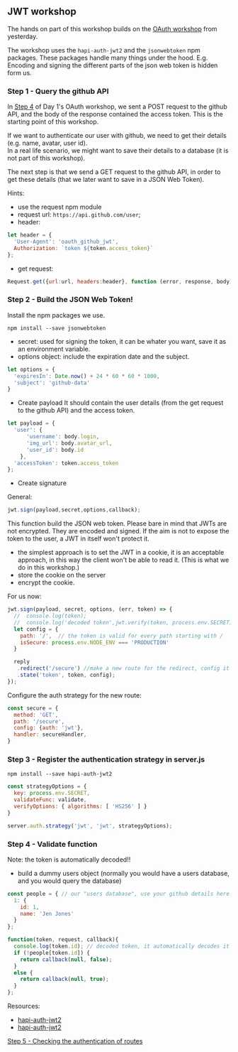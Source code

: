 ## JWT workshop


The hands on part of this workshop builds on the [OAuth workshop](https://github.com/foundersandcoders/oauth-workshop) from yesterday.  


The workshop uses the ```hapi-auth-jwt2``` and the ```jsonwebtoken``` npm packages. These packages handle many things under the hood. E.g. Encoding and signing the different parts of the json web token is hidden form us.

### Step 1 - Query the github API

In [Step 4](https://github.com/foundersandcoders/oauth-workshop/blob/master/step4.md) of Day 1's OAuth workshop, we sent a POST request to the github API, and the body of the response contained the access token. This is the starting point of this workshop.

If we want to authenticate our user with github, we need to get their details (e.g. name, avatar, user id).  
In a real life scenario, we might want to save their details to a database (it is not part of this workshop).

The next step is that we send a GET request to the github API, in order to get these details (that we later want to save in a JSON Web Token).

Hints:
- use the request npm module
- request url: `https://api.github.com/user`;
- header:  
```javascript
let header = {
  'User-Agent': 'oauth_github_jwt',
  Authorization: `token ${token.access_token}`
};
```
- get request:  
```javascript
Request.get({url:url, headers:header}, function (error, response, body) {...})
```
### Step 2 - Build the JSON Web Token!

Install the npm packages we use.

```shell
npm install --save jsonwebtoken
```

- secret: used for signing the token, it can be  whater you want, save it as an environment variable.
- options object: include the expiration date and the subject.

```javascript
let options = {
  'expiresIn': Date.now() + 24 * 60 * 60 * 1000,
  'subject': 'github-data'
}
```

- Create payload
It should contain the user details (from the get request to the github API) and the access token.

```javascript
let payload = {
  'user': {
      'username': body.login,
      'img_url': body.avatar_url,
      'user_id': body.id
    },
  'accessToken': token.access_token
};
```

- Create signature

General:
```javascript
jwt.sign(payload,secret,options,callback);
```

This function build the JSON web token. Please bare in mind that JWTs are not encrypted. They are encoded and signed. If the aim is not to expose the token to the user, a JWT in itself won't protect it.

- the simplest approach is to set the JWT in a cookie, it is an acceptable approach, in this way the client won't be able to read it. (This is what we do in this workshop.)
- store the cookie on the server
- encrypt the cookie.

For us now:
```javascript
jwt.sign(payload, secret, options, (err, token) => {
  //  console.log(token);
  //  console.log('decoded token',jwt.verify(token, process.env.SECRET)); // check that you can decode it
  let config = {
    path: '/',  // the token is valid for every path starting with /
    isSecure: process.env.NODE_ENV === 'PRODUCTION'
  }

  reply
   .redirect('/secure') //make a new route for the redirect, config it with an authentication strategy
   .state('token', token, config);
});
```

Configure the auth strategy for the new route:
```javascript
const secure = {
  method: 'GET',
  path: '/secure',
  config: {auth: 'jwt'},
  handler: secureHandler,
}
```

### Step 3 - Register the authentication strategy in server.js


```shell
npm install --save hapi-auth-jwt2
```

```javascript
const strategyOptions = {
  key: process.env.SECRET,
  validateFunc: validate,
  verifyOptions: { algorithms: [ 'HS256' ] }
}

server.auth.strategy('jwt', 'jwt', strategyOptions);
```

### Step 4 - Validate function
Note: the token is automatically decoded!!

- build a dummy users object (normally you would have a users database, and you would query the database)

```javascript
const people = { // our "users database", use your github details here
  1: {
    id: 1,
    name: 'Jen Jones'
  }
};
```

```javascript
function(token, request, callback){
  console.log(token.id); // decoded token, it automatically decodes it
  if (!people[token.id]) {
    return callback(null, false);
  }
  else {
    return callback(null, true);
  }
};
```

Resources:
- [hapi-auth-jwt2](https://github.com/dwyl/hapi-auth-jwt2)
- [hapi-auth-jwt2](https://www.npmjs.com/package/hapi-auth-jwt2)


[Step 5 - Checking the authentication of routes](./Step5.md)
